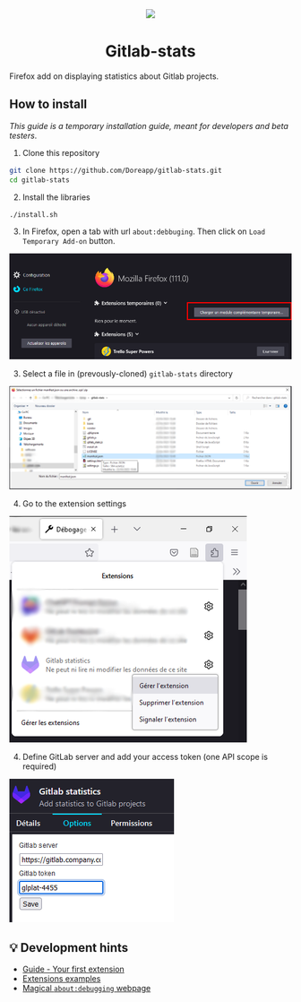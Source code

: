 <div align="center">
  <img src="./icons/gitlab-max.png" height="90px"/>
  <h1>Gitlab-stats</h1>
</div>

Firefox add on displaying statistics about Gitlab projects.

## How to install

_This guide is a temporary installation guide, meant for developers and beta testers_.

1. Clone this repository

```bash
git clone https://github.com/Doreapp/gitlab-stats.git
cd gitlab-stats
```

2. Install the libraries

```bash
./install.sh
```

3. In Firefox, open a tab with url `about:debbuging`. Then click on `Load Temporary Add-on` button.

![about:debugging page](images/Firefox-about-debbuging.png)

3. Select a file in (prevously-cloned) `gitlab-stats` directory

![select file](images/Firefox-file-selection.png)

4. Go to the extension settings

![go to settings](images/Firefox-manage-extension.png)

4. Define GitLab server and add your access token (one API scope is required)

![define settings](images/Firefox-add-on-settings.png)

## 💡 Development hints

- [Guide - Your first extension](https://developer.mozilla.org/en-US/docs/Mozilla/Add-ons/WebExtensions/Your_first_WebExtension)
- [Extensions examples](https://github.com/mdn/webextensions-examples)
- [Magical `about:debugging` webpage](about:debugging)
